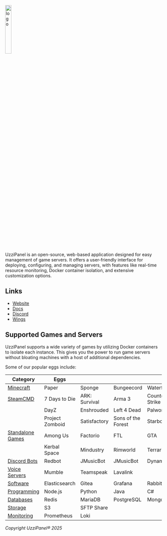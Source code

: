 <img width="20%" src="https://cdn.discordapp.com/attachments/1068453921116389443/1312145372033978399/IMG_1527.png?ex=679c825b&is=679b30db&hm=0a4723bebde2a4a57afdfb0b39a70dd5c84aad4efb632a2e7fe879a438cde961&" alt="logo">

UzziPanel is an open-source, web-based application designed for easy management of game servers.
It offers a user-friendly interface for deploying, configuring, and managing servers, with features like real-time resource monitoring, Docker container isolation, and extensive customization options.


## Links

* [Website](https://upanel.uzzinetworkhosting.ro)
* [Docs](https://hub.uzzinetworkhosting.ro/docs)
* [Discord](https://discord.gg/uzzi-panel)
* [Wings](https://github.com/uzzipanel-dev/wings)

## Supported Games and Servers

UzziPanel supports a wide variety of games by utilizing Docker containers to isolate each instance.
This gives you the power to run game servers without bloating machines with a host of additional dependencies.

Some of our popular eggs include:

| Category                                                             | Eggs            |               |                    |                |
|----------------------------------------------------------------------|-----------------|---------------|--------------------|----------------|
| [Minecraft](https://github.com/uzzipanel-dev/minecrafteggs)          | Paper           | Sponge        | Bungeecord         | Waterfall      |
| [SteamCMD](https://github.com/pelican-eggs/steamcmdeggs)             | 7 Days to Die   | ARK: Survival | Arma 3             | Counter Strike |
|                                                                      | DayZ            | Enshrouded    | Left 4 Dead        | Palworld       |
|                                                                      | Project Zomboid | Satisfactory  | Sons of the Forest | Starbound      |
| [Standalone Games](https://github.com/uzzipanel-dev/gamesstandalone) | Among Us        | Factorio      | FTL                | GTA            |
|                                                                      | Kerbal Space    | Mindustry     | Rimworld           | Terraria       |
| [Discord Bots](https://github.com/uzzipanel-dev/chatbots)            | Redbot          | JMusicBot     | JMusicBot          | Dynamica       |
| [Voice Servers](https://github.com/uzzipanel-dev/voice)              | Mumble          | Teamspeak     | Lavalink           |                |
| [Software](https://github.com/uzzipanel-dev/software)                | Elasticsearch   | Gitea         | Grafana            | RabbitMQ       |
| [Programming](https://github.com/uzzipanel-dev/generic)              | Node.js         | Python        | Java               | C#             |
| [Databases](https://github.com/uzzipanel-dev/database)               | Redis           | MariaDB       | PostgreSQL         | MongoDB        |
| [Storage](https://github.com/uzzipanel-dev/storage)                  | S3              | SFTP Share    |                    |                |
| [Monitoring](https://github.com/uzzipanel-dev/monitoring)            | Prometheus      | Loki          |                    |                |

*Copyright UzziPanel® 2025*
